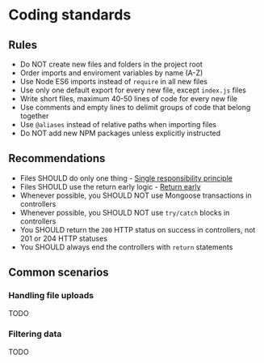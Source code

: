 # Coding standards

## Rules

- Do NOT create new files and folders in the project root
- Order imports and enviroment variables by name (A-Z)
- Use Node ES6 imports instead of `require` in all new files
- Use only one default export for every new file, except `index.js` files
- Write short files, maximum 40-50 lines of code for every new file
- Use comments and empty lines to delimit groups of code that belong together
- Use `@aliases` instead of relative paths when importing files
- Do NOT add new NPM packages unless explicitly instructed

## Recommendations

- Files SHOULD do only one thing - [Single responsibility principle](https://en.wikipedia.org/wiki/Single-responsibility_principle)
- Files SHOULD use the return early logic - [Return early](https://en.wiktionary.org/wiki/early_return)
- Whenever possible, you SHOULD NOT use Mongoose transactions in controllers
- Whenever possible, you SHOULD NOT use `try/catch` blocks in controllers
- You SHOULD return the `200` HTTP status on success in controllers, not 201 or 204 HTTP statuses
- You SHOULD always end the controllers with `return` statements

## Common scenarios

### Handling file uploads

TODO

### Filtering data

TODO
